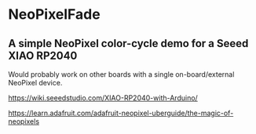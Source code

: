 # NeoPixelFade
## A simple NeoPixel color-cycle demo for a Seeed XIAO RP2040

Would probably work on other boards with a single on-board/external NeoPixel device.

https://wiki.seeedstudio.com/XIAO-RP2040-with-Arduino/

https://learn.adafruit.com/adafruit-neopixel-uberguide/the-magic-of-neopixels
